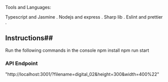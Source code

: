 

Tools and Languages:

Typescript and Jasmine .
Nodejs and express .
Sharp lib .
Eslint and prettier .

## Instructions## 

Run the following commands in the console 
npm install
npm run start

### API Endpoint
"http://localhost:3001/?filename=digital_02&height=300&width=400%22"